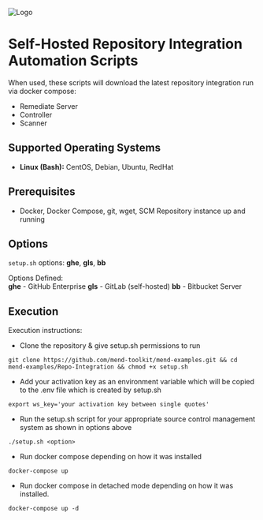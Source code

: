 ![Logo](https://mend-toolkit-resources-public.s3.amazonaws.com/img/mend-io-logo-horizontal.svg)  

# Self-Hosted Repository Integration Automation Scripts
When used, these scripts will download the latest repository integration run via docker compose:
- Remediate Server
- Controller
- Scanner

## Supported Operating Systems
- **Linux (Bash):**	CentOS, Debian, Ubuntu, RedHat

## Prerequisites
- Docker, Docker Compose, git, wget, SCM Repository instance up and running

## Options
`setup.sh` options: **ghe**, **gls**, **bb**

Options Defined:  
**ghe** - GitHub Enterprise
**gls** - GitLab (self-hosted)
**bb** - Bitbucket Server

## Execution
Execution instructions:  

- Clone the repository & give setup.sh permissions to run

```git clone https://github.com/mend-toolkit/mend-examples.git && cd mend-examples/Repo-Integration && chmod +x setup.sh```
- Add your activation key as an environment variable which will be copied to the .env file which is created by setup.sh

```export ws_key='your activation key between single quotes'```
- Run the setup.sh script for your appropriate source control management system as shown in options above

```./setup.sh <option>```
- Run docker compose depending on how it was installed

```docker-compose up``` 

- Run docker compose in detached mode depending on how it was installed.

```docker-compose up -d```
